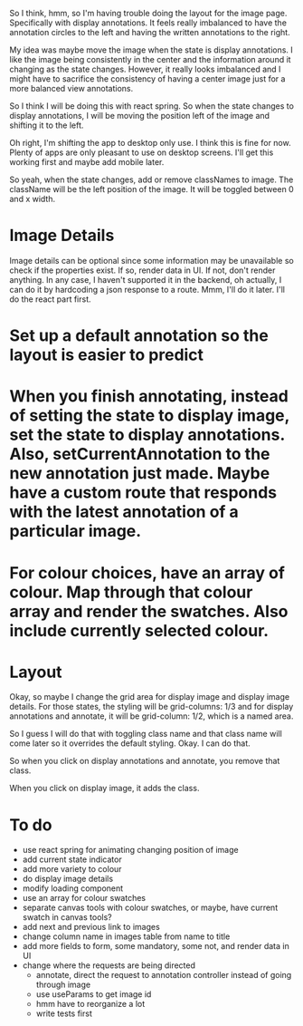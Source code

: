 So I think, hmm, so I'm having trouble doing the layout for the image page. Specifically with display annotations. It feels really imbalanced to have the annotation circles to the left and having the written annotations to the right.

My idea was maybe move the image when the state is display annotations. I like the image being consistently in the center and the information around it changing as the state changes. However, it really looks imbalanced and I might have to sacrifice the consistency of having a center image just for a more balanced view annotations.

So I think I will be doing this with react spring. So when the state changes to display annotations, I will be moving the position left of the image and shifting it to the left.

Oh right, I'm shifting the app to desktop only use. I think this is fine for now. Plenty of apps are only pleasant to use on desktop screens. I'll get this working first and maybe add mobile later.

So yeah, when the state changes, add or remove classNames to image. The className will be the left position of the image. It will be toggled between 0 and x width.

# Image Details
Image details can be optional since some information may be unavailable so check if the properties exist. If so, render data in UI. If not, don't render anything. In any case, I haven't supported it in the backend, oh actually, I can do it by hardcoding a json response to a route. Mmm, I'll do it later. I'll do the react part first.

# Set up a default annotation so the layout is easier to predict

# When you finish annotating, instead of setting the state to display image, set the state to display annotations. Also, setCurrentAnnotation to the new annotation just made. Maybe have a custom route that responds with the latest annotation of a particular image.

# For colour choices, have an array of colour. Map through that colour array and render the swatches. Also include currently selected colour.

# Layout
Okay, so maybe I change the grid area for display image and display image details. For those states, the styling will be grid-columns: 1/3 and for display annotations and annotate, it will be grid-column: 1/2, which is a named area.

So I guess I will do that with toggling class name and that class name will come later so it overrides the default styling. Okay. I can do that.

So when you click on display annotations and annotate, you remove that class.

When you click on display image, it adds the class.

# To do
- use react spring for animating changing position of image
- add current state indicator
- add more variety to colour
- do display image details
- modify loading component
- use an array for colour swatches
- separate canvas tools with colour swatches, or maybe, have current swatch in canvas tools?
- add next and previous link to images
- change column name in images table from name to title
- add more fields to form, some mandatory, some not, and render data in UI
- change where the requests are being directed
    - annotate, direct the request to annotation controller instead of going through image
    - use useParams to get image id
    - hmm have to reorganize a lot
    - write tests first
